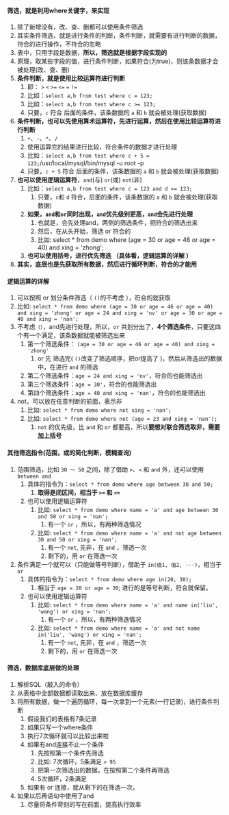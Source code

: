 

#### 筛选，就是利用where关键字，来实现
1. 除了新增没有，改、查、删都可以使用条件筛选
2. 其实条件筛选，就是进行条件的判断，条件判断，就需要有进行判断的数据，符合的进行操作，不符合的忽略
3. 表中，只用字段是数据，**所以，筛选就是根据字段实现的**
4. 原理，取某些字段的值，进行条件判断，如果符合(为true)，则该条数据才会被处理(改、查、删)
5. **条件判断，就是使用比较运算符进行判断**
   1. 即： `>` `<` `>=` `<=` `=` `!=`
   2. 比如：`select a,b from test where c = 123;`
   3. 比如：`select a,b from test where c >= 123;`
   4. 只要，`c` 符合 后面的条件，该条数据的 `a` 和 `b` 就会被处理(获取数据)
6. **条件判断，也可以先使用算术运算符，先进行运算，然后在使用比较运算符进行判断**
   1. `+`、`-`、`*`、`/`
   2. 使用运算完的结果进行比较，符合条件的数据才进行处理
   3. 比如：`select a,b from test where c + 5 = 123;`/usr/local/mysql/bin/mysql -u root -p
   4. 只要，`c + 5` 符合 后面的条件，该条数据的 `a` 和 `b` 就会被处理(获取数据)
7. **也可以使用逻辑运算符**，`and`(与) `or`(或) `not`(非)
   1. 比如：`select a,b from test where c = 123 and d >= 123;`
      1. 只要，`c`和 `d` 符合，后面的条件，该条数据的 `a` 和 `b` 就会被处理(获取数据)
   2. **如果，`and`和`or`同时出现，`and`优先级别更高，`and`会先进行处理**
      1. 也就是，会先处理and，两侧的筛选条件，把符合的筛选出来
      2. 然后，在从头开始，筛选 or 符合的
      3. 比如: select * from demo where (age = 30 or age = 46 or age = 40) and xing = 'zhong';
   3. **也可以使用括号，进行优先筛选 （具体看，逻辑运算的详解 ）**
6. **其实，底层也是先获取所有数据，然后进行循环判断，符合的才能用**




#### 逻辑运算的详解
1. 可以按照 or 划分条件筛选（ `()`的不考虑 ），符合的就获取
2. 比如: `select * from demo where (age = 30 or age = 46 or age = 40) and xing = 'zhong' or age = 24 and xing = 'nv' or age = 30 or age = 40 and xing = 'nan';`
3. 不考虑`（）`，and先进行处理，所以，`or` 共划分出了，**4个筛选条件**，只要这四个有一个满足，该条数据就能被筛选出来
   1. 第一个筛选条件： `(age = 30 or age = 46 or age = 40) and xing = 'zhong'`
      1. or 先 筛选完( `()`改变了筛选顺序，把or提高了 )，然后从筛选出的数据中，在进行 `and` 的筛选
   2. 第二个筛选条件：`age = 24 and xing = 'nv'`，符合的也能筛选出
   3. 第三个筛选条件：`age = 30'`，符合的也能筛选出
   4. 第四个筛选条件：`age = 40 and xing = 'nan'`，符合的也能筛选出
4. not，可以放在任意判断的前面，表示非
   1. 比如: `select * from demo where not xing = 'nan';`
   2. 比如: `select * from demo where not (age = 23 and xing = 'nan');`
      1. `not` 的优先级，比 `and` 和 `or` 都要高，所以**要想对联合筛选取非，需要加上括号**





#### 其他筛选指令(范围，或的简化判断，模糊查询)
1. 范围筛选，比如 `30 ～ 50` 之间，除了借助 `>`、`<` 和 `and` 外，还可以使用 `between and`
   1. 具体的指令为：`select * from demo where age between 30 and 50;`
      1. **取得是闭区间，相当于 `>=` 和 `<=`**
   2. 也可以使用逻辑运算符
      1. 比如: `select * from demo where name = 'a' and age between 30 and 50 or xing = 'nan';`
         1. 有一个 `or` ，所以，有两种筛选情况
      2. 比如: `select * from demo where name = 'a' and not age between 30 and 50 or xing = 'nan';`
         1. 有一个 `not`, 先非，在 `and` ，筛选一次
         2. 剩下的，用 `or` 在筛选一次
2. 条件满足一个就可以（只能做等号判断），借助于 `in(值1, 值2, ···)`，相当于 `or`
   1. 具体的指令为：`select * from demo where age in(20, 30);`
      1. 相当于 `age = 20 or age = 30`; 进行的是等号判断，符合就保留。
   2. 也可以使用逻辑运算符
      1. 比如: `select * from demo where name = 'a' and name in('liu', 'wang') or xing = 'nan';`
         1. 有一个 `or` ，所以，有两种筛选情况
      2. 比如: `select * from demo where name = 'a' and not name in('liu', 'wang') or xing = 'nan';`
         1. 有一个 `not`, 先非，在 `and` ，筛选一次
         2. 剩下的，用 `or` 在筛选一次




#### 筛选，数据库底层做的处理
1. 解析SQL（敲入的命令）
2. 从表格中全部数据都读取出来、放在数据库缓存
3. 将所有数据，做一个遍历循环，每一次拿到一个元素(一行记录)，进行条件判断
   1.  假设我们的表格有7条记录
   2. 如果只写一个where条件
   3. 执行7次循环就可以比较出来啦
   4. 如果有and连接不止一个条件
      1. 先按照第一个条件先筛选
	  2. 比如: 7次循环，5条满足 `> 95`
	  3. 把第一次筛选出的数据，在按照第二个条件再筛选
	  4. 5次循环，2条满足
   5. 如果有 or 连接，就从剩下的在筛选一次。
4. 如果以后再语句中使用了and
   1. 尽量将条件苛刻的写在前面，提高执行效率





